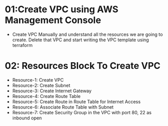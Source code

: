 # 01:Create VPC using AWS Management Console
- Create VPC Manually and understand all the resources we are going to create. Delete that VPC and start writing the VPC template using terraform

# 02: Resources Block To Create VPC
- Resource-1: Create VPC
- Resource-2: Create Subnet
- Resource-3: Create Internet Gateway
- Resource-4: Create Route Table
- Resource-5: Create Route in Route Table for Internet Access
- Resource-6: Associate Route Table with Subnet
- Resource-7: Create Security Group in the VPC with port 80, 22 as inbound open
